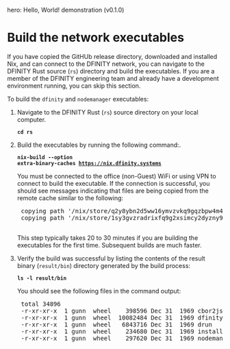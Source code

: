 hero: Hello, World! demonstration (v0.1.0)

# Build the network executables

If you have copied the GitHUb release directory, downloaded and installed Nix, and can connect to the DFINITY network, you can navigate to the DFINITY Rust source (<code style="background:transparent">rs</code>) directory and build the executables.
If you are a member of the DFINITY engineering team and already have a development environment running, you can skip this section.

To build the <code style="background:transparent">dfinity</code> and <code style="background:transparent">nodemanager</code> executables:

1. Navigate to the DFINITY Rust (<code style="background:transparent">rs</code>) source directory on your local computer.

    <code style="font-weight:bold;">cd rs</code>

1. Build the executables by running the following command:.

    <code style="font-weight:bold;">nix-build --option extra-binary-caches https://nix.dfinity.systems</code>

    You must be connected to the office (non-Guest) WiFi or using VPN to connect to build the executable. If the connection is successful, you should see messages indicating that files are being copied from the remote cache similar to the following:

    <pre style="background:transparent">
    copying path '/nix/store/q2y8ybn2d5ww16ymvzvkq9gqzbpw4m4w-cabal2nix-dfinity' from ...
    copying path '/nix/store/1sy3gvzradrixfq9g2xsimcy2dyzny91-cabal2nix-bls' from ...
    </pre>

    This step typically takes 20 to 30 minutes if you are building the executables for the first time. Subsequent builds are much faster.

1. Verify the build was successful by listing the contents of the result binary (<code style="background:transparent">result/bin</code>) directory generated by the build process:

    <code style="font-weight:bold;">ls -l result/bin</code>

    You should see the following files in the command output:

    <pre style="background:transparent">
    total 34896
    -r-xr-xr-x  1 gunn  wheel    398596 Dec 31  1969 cbor2json
    -r-xr-xr-x  1 gunn  wheel  10082484 Dec 31  1969 dfinity
    -r-xr-xr-x  1 gunn  wheel   6843716 Dec 31  1969 drun
    -r-xr-xr-x  1 gunn  wheel    234680 Dec 31  1969 installer
    -r-xr-xr-x  1 gunn  wheel    297620 Dec 31  1969 nodemanager
    </pre>